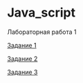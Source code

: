 # Java_script

Лабораторная работа 1

[Задание 1](/lab_1_1.js)

[Задание 2](/lab_1_2.js)

[Задание 3]()

